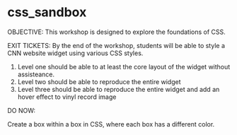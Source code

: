 # css_sandbox

OBJECTIVE: This workshop is designed to explore the foundations of CSS. 

EXIT TICKETS: By the end of the workshop, students will be able to style a CNN website widget using various CSS styles. 
1. Level one should be able to at least the core layout of the widget without assisteance. 
2. Level two should be able to reproduce the entire widget
3. Level three should be able to reproduce the entire widget and add an hover effect to vinyl record image

DO NOW: 

Create a box within a box in CSS, where each box has a different color. 



